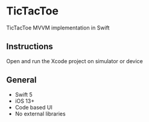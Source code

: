 # TicTacToe

TicTacToe MVVM implementation in Swift

## Instructions

Open and run the Xcode project on simulator or device

## General

- Swift 5
- iOS 13+
- Code based UI
- No external libraries
